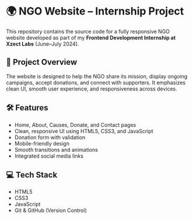 # 🌍 NGO Website – Internship Project

This repository contains the source code for a fully responsive NGO website developed as part of my **Frontend Development Internship at Xzect Labs** (June–July 2024).

## 🚀 Project Overview

The website is designed to help the NGO share its mission, display ongoing campaigns, accept donations, and connect with supporters. It emphasizes clean UI, smooth user experience, and responsiveness across devices.

## 🛠️ Features

- Home, About, Causes, Donate, and Contact pages
- Clean, responsive UI using HTML5, CSS3, and JavaScript
- Donation form with validation
- Mobile-friendly design
- Smooth transitions and animations
- Integrated social media links

## 💻 Tech Stack

- HTML5  
- CSS3  
- JavaScript  
- Git & GitHub (Version Control)
